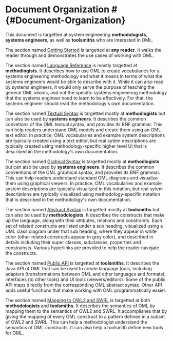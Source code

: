 # Document Organization # {#Document-Organization}

This document is targetted at system engineering **methodologists**, **systems engineers**, as well as **toolsmiths** who are interested in OML. 

The section named [Getting Started](#Getting-Started) is targetted at **any reader**. It walks the reader through and demonstrates the use cases of working with OML.

The section named [Language Reference](#Language-Reference) is mostly targetted at **methodlogists**. It describes how to use OML to create vocabularies for a systems engineering methodology and what it means in terms of what the systems engineers would be able to describe with it. While it can also read by systems engineers, it would only serve the purpose of teaching the general OML idioms, and not the specific systems engineering methodology that the systems engineer need to learn to be effectively. For that, the systems engineer should read the methodology's own documentation.

The section named [Textual Syntax](#Textual-Syntax) is targetted mostly at **methodlogists** but can also be used by **systems engineers**. It describes the common convetions of the OML textual syntax, and provides its BNF grammar. This can help readers understand OML models and create them using an OML text editor. In practice, OML vocabularies and example system descriptions are typically created using a text editor, but real sytem descriptions are typically created using methodology-specific higher level UI that is described iin the methodology's own documentation.

The section named [Grahical Syntax](#Graphical-Syntax) is targetted mostly at **methodlogists** but can also be used by **systems engineers**. It describes the common conventions of the OML graphical syntax, and provides its BNF grammar. This can help readers understand standard OML diagrams and visualize them using graphical viewers. In practice, OML vocabularies and example system descriptions are typically visualized in this notation, but real sytem descriptions are typically visualized using methodology-specific notation that is described in the methodology's own documentation.

The section named [Abstract Syntax](#Abstract-Syntax) is targetted mostly at **toolsmiths** but can also be used by **methodologists**. It describes the constructs that make up the language, along with their attibutes, relations and constraints. Each set of related constructs are listed under a sub heading, visualized using a UML class diagram under that sub heading, where they appear in white color (other related constructs appear in grey color), and described in details including their super classes, subclasses, properties and constrainsts. Various hyperlinks are provided to help the reader navigate the constructs.

The section named [Public API](#Public-API) is targetted at **toolsmiths**. It describes the Java API of OML that can be used to create language tools, including adapters (transformations between OML and other languages and formats), interfaces (to other tools)  and UI tools (viewers/editors). Some of the public API maps directly from the corresponding OML abstract syntax. Other API adds useful functions that make working with OML programmatically easier.

The section named [Mapping to OWL2 and SWRL](#Mapping-to-Owl2-and-Swrl) is targetted at both **methodologists** and **toolsmiths**. It describes the semantics of OML by mapping them to the semantics of OWL2 and SWRL. It accomplishes that by giving the mapping of every OML construct to a pattern defined in a subset of OWL2 and SWRL. This can help a methodologist understand the semantics of OML constructs. It can also help a toolsmith define new tools for OML.
